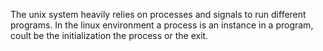 The unix system heavily relies on processes and signals to run different programs. In the linux environment a process is an instance in a program, coult be the initialization the process or the exit.
